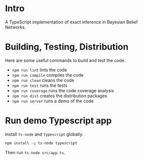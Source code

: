 # Intro

A TypeScript implementation of exact inference in Bayesian Belief Networks.

# Building, Testing, Distribution

Here are some useful commands to build and test the code.

* `npm run lint` lints the code
* `npm run compile` compiles the code
* `npm run clean` cleans the code
* `npm run test` runs the tests
* `npm run coverage` runs the code coverage analysis
* `npm run dist` creates the distribution packages
* `npm run server` runs a demo of the code

# Run demo Typescript app

Install `ts-node` and `typescript` globally.

```bash
npm install -g ts-node typescript
```

Then run `ts-node src/app.ts`.